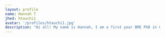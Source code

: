 ```yaml
---
layout: profile
name: Hannah T
jhed: htauchi1
avatar: '/profiles/htauchi1.jpg'
description: "Hi all! My name is Hannah, I am a first year BME PhD in Cho lab. In my free time, I like going for a run, cooking and baking, and trying out new sports."
---
```

